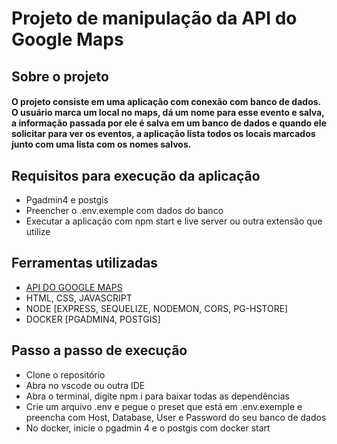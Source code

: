 # Projeto de manipulação da API do Google Maps

## Sobre o projeto
#### O projeto consiste em uma aplicação com conexão com banco de dados. O usuário marca um local no maps, dá um nome para esse evento e salva, a informação passada por ele é salva em um banco de dados e quando ele solicitar para ver os eventos, a aplicação lista todos os locais marcados junto com uma lista com os nomes salvos.

## Requisitos para execução da aplicação
- Pgadmin4 e postgis
- Preencher o .env.exemple com dados do banco
- Executar a aplicação com npm start e live server ou outra extensão que utilize

## Ferramentas utilizadas

- [API DO GOOGLE MAPS](https://developers.google.com/maps/documentation/javascript/overview?hl=pt-br)
- HTML, CSS, JAVASCRIPT 
- NODE [EXPRESS, SEQUELIZE, NODEMON, CORS, PG-HSTORE]
- DOCKER [PGADMIN4, POSTGIS]

## Passo a passo de execução

- Clone o repositório
- Abra no vscode ou outra IDE
- Abra o terminal, digite npm i para baixar todas as dependências
- Crie um arquivo .env e pegue o preset que está em .env.exemple e preencha com Host, Database, User e Password do seu banco de dados
- No docker, inicie o pgadmin 4 e o postgis com docker start


